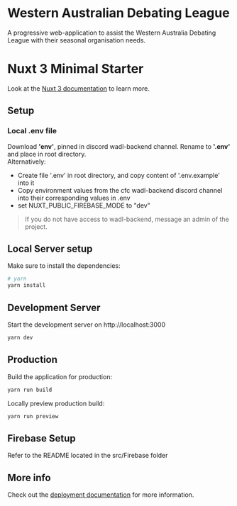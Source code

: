 # Western Australian Debating League
A progressive web-application to assist the Western Australia Debating League with their seasonal organisation needs.

# Nuxt 3 Minimal Starter

Look at the [Nuxt 3 documentation](https://nuxt.com/docs/getting-started/introduction) to learn more.

## Setup

### Local .env file
Download **'env'**, pinned in discord wadl-backend channel. Rename to **'.env'** and place in root directory.  
Alternatively:  
* Create file '.env' in root directory, and copy content of '.env.example' into it 
* Copy environment values from the cfc wadl-backend discord channel into their corresponding values in .env  
* set NUXT_PUBLIC_FIREBASE_MODE to "dev"  
> If you do not have access to wadl-backend, message an admin of the project.

## Local Server setup
Make sure to install the dependencies:

```bash
# yarn
yarn install
```
## Development Server

Start the development server on http://localhost:3000

```bash
yarn dev
```
## Production

Build the application for production:

```bash
yarn run build
```

Locally preview production build:

```bash
yarn run preview
```
## Firebase Setup
Refer to the README located in the src/Firebase folder

## More info
Check out the [deployment documentation](https://nuxt.com/docs/getting-started/deployment) for more information.
